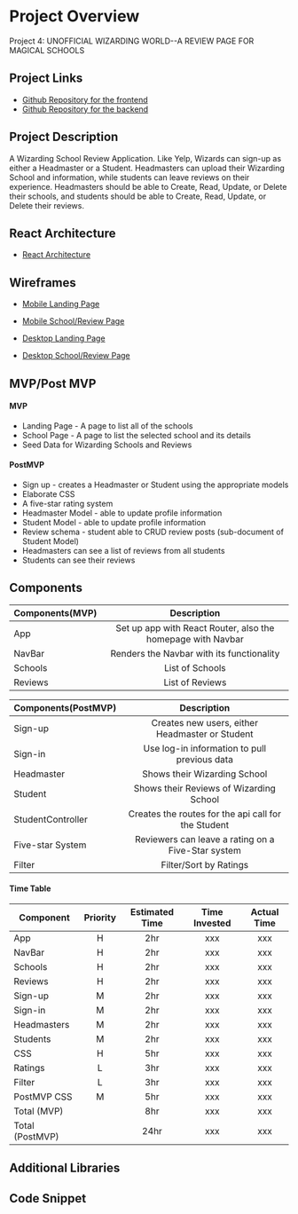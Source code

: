 # Project Overview

Project 4: UNOFFICIAL WIZARDING WORLD--A REVIEW PAGE FOR MAGICAL SCHOOLS

## Project Links

- [Github Repository for the frontend](https://github.com/ProJaymmer/wizarding-client)
- [Github Repository for the backend](https://github.com/ProJaymmer/wizarding-api)

## Project Description

A Wizarding School Review Application. Like Yelp, Wizards can sign-up as either a Headmaster or a Student. Headmasters can upload their Wizarding School and information, while students can leave reviews on their experience. Headmasters should be able to Create, Read, Update, or Delete their schools, and students should be able to Create, Read, Update, or Delete their reviews.

## React Architecture

- [React Architecture]()

## Wireframes

- [Mobile Landing Page](https://res.cloudinary.com/projaymmer/image/upload/v1639694577/7B9D2991-C318-4965-A207-D581AD91B60E_1_105_c_twxcv5.jpg)

- [Mobile School/Review Page](https://res.cloudinary.com/projaymmer/image/upload/v1639694583/DA18BCF4-2EFD-4528-A181-9C71162E73B5_1_105_c_lkgodg.jpg)

- [Desktop Landing Page](https://res.cloudinary.com/projaymmer/image/upload/v1639694591/0ED258EA-29E0-49C5-BD45-009715C16C09_1_105_c_gxa3ql.jpg)

- [Desktop School/Review Page](https://res.cloudinary.com/projaymmer/image/upload/v1639694596/7BD926D1-D9C8-4F3C-9B1F-9F83F4D50967_1_105_c_blkokw.jpg)

## MVP/Post MVP

#### MVP

- Landing Page - A page to list all of the schools
- School Page - A page to list the selected school and its details
- Seed Data for Wizarding Schools and Reviews

#### PostMVP

- Sign up - creates a Headmaster or Student using the appropriate models
- Elaborate CSS
- A five-star rating system
- Headmaster Model - able to update profile information
- Student Model - able to update profile information
- Review schema - student able to CRUD review posts (sub-document of Student Model)
- Headmasters can see a list of reviews from all students
- Students can see their reviews

## Components

| Components(MVP) |                         Description                         |
| --------------- | :---------------------------------------------------------: |
| App             | Set up app with React Router, also the homepage with Navbar |
| NavBar          |          Renders the Navbar with its functionality          |
| Schools         |                       List of Schools                       |
| Reviews         |                       List of Reviews                       |

| Components(PostMVP) |                     Description                     |
| ------------------- | :-------------------------------------------------: |
| Sign-up             |   Creates new users, either Headmaster or Student   |
| Sign-in             |    Use log-in information to pull previous data     |
| Headmaster          |            Shows their Wizarding School             |
| Student             |       Shows their Reviews of Wizarding School       |
| StudentController   | Creates the routes for the api call for the Student |
| Five-star System    | Reviewers can leave a rating on a Five-Star system  |
| Filter              |               Filter/Sort by Ratings                |

#### Time Table

| Component       | Priority | Estimated Time | Time Invested | Actual Time |
| --------------- | :------: | :------------: | :-----------: | :---------: |
| App             |    H     |      2hr       |      xxx      |     xxx     |
| NavBar          |    H     |      2hr       |      xxx      |     xxx     |
| Schools         |    H     |      2hr       |      xxx      |     xxx     |
| Reviews         |    H     |      2hr       |      xxx      |     xxx     |
| Sign-up         |    M     |      2hr       |      xxx      |     xxx     |
| Sign-in         |    M     |      2hr       |      xxx      |     xxx     |
| Headmasters     |    M     |      2hr       |      xxx      |     xxx     |
| Students        |    M     |      2hr       |      xxx      |     xxx     |
| CSS             |    H     |      5hr       |      xxx      |     xxx     |
| Ratings         |    L     |      3hr       |      xxx      |     xxx     |
| Filter          |    L     |      3hr       |      xxx      |     xxx     |
| PostMVP CSS     |    M     |      5hr       |      xxx      |     xxx     |
| Total (MVP)     |          |      8hr       |      xxx      |     xxx     |
| Total (PostMVP) |          |      24hr      |      xxx      |     xxx     |

## Additional Libraries

## Code Snippet

```

```
